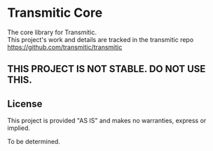 # Transmitic Core

The core library for Transmitic.  
This project's work and details are tracked in the transmitic repo https://github.com/transmitic/transmitic

## THIS PROJECT IS NOT STABLE. DO NOT USE THIS.

## License

This project is provided "AS IS" and makes no warranties, express or implied.  

To be determined.